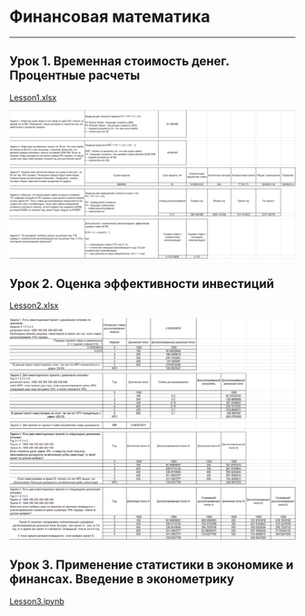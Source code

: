 # Финансовая математика

---

## Урок 1. Временная стоимость денег. Процентные расчеты

[Lesson1.xlsx](Lesson1.xlsx)

<img src="Lesson1.png" alt="Lesson1"/>

## Урок 2. Оценка эффективности инвестиций

[Lesson2.xlsx](Lesson2.xlsx)

<img src="Lesson2.png" alt="Lesson2"/>

## Урок 3. Применение статистики в экономике и финансах. Введение в эконометрику

[Lesson3.ipynb](Lesson3.ipynb)
